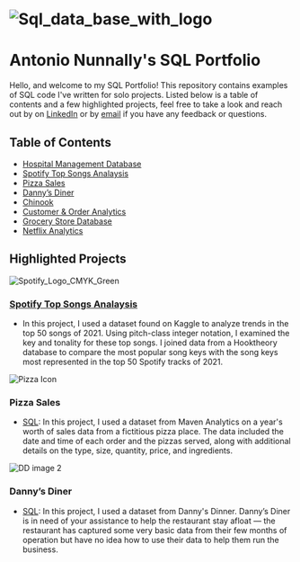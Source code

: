 
 # ![Sql_data_base_with_logo](https://github.com/antonionunnally/SQL/assets/97487571/bf157754-d0f0-4639-bfdc-c4c84b8a0723)
# Antonio Nunnally's SQL Portfolio
Hello, and welcome to my SQL Portfolio! This repository contains examples of SQL code I've written for solo projects. 
Listed below is a table of contents and a few highlighted projects, feel free to take a look and reach out by on [LinkedIn](https://www.linkedin.com/in/antonionunnally) or by [email](nunnally_a@yahoo.com) if you have any feedback or questions. 

## Table of Contents
- [Hospital Management Database](https://github.com/antonionunnally/SQL/tree/main/Hospital%20Management%20Database)
- [Spotify Top Songs Analaysis](https://github.com/antonionunnally/SQL/tree/main/Spotify%20Analytics)
- [Pizza Sales](https://github.com/antonionunnally/SQL/tree/main/Pizza%20Sales)
- [Danny’s Diner](https://github.com/antonionunnally/SQL/tree/main/Danny's_Diner_SQL_Case_Study)
- [Chinook](https://github.com/antonionunnally/SQL/tree/main/Chinook)
- [Customer & Order Analytics](https://github.com/antonionunnally/SQL/tree/main/Customer%20%26%20Order%20Analytics)
- [Grocery Store Database](https://github.com/antonionunnally/SQL/tree/main/Grocery%20Store%20Database%20and%20Stats)
- [Netflix Analytics](https://github.com/antonionunnally/SQL/tree/main/Netflix%20Analytics)

## Highlighted Projects
![Spotify_Logo_CMYK_Green](https://github.com/antonionunnally/SQL/assets/97487571/dde4a5e5-1738-4bc2-b51a-ac9cbceef88f)

### **[Spotify Top Songs Analaysis](https://github.com/antonionunnally/SQL/tree/main/Spotify%20Analytics)** 
- In this project, I used a dataset found on Kaggle to analyze trends in the top 50 songs of 2021. Using pitch-class integer notation, I examined the key and tonality for these top songs. I joined data from a Hooktheory database to compare the most popular song keys with the song keys most represented in the top 50 Spotify tracks of 2021.


![Pizza Icon](https://github.com/antonionunnally/SQL/assets/97487571/7ecf6762-2179-4209-aa3e-f358ef3f7c91)

### **Pizza Sales** 
- [SQL](https://github.com/antonionunnally/SQL/tree/main/Pizza%20Sales): In this project, I used a dataset from Maven Analytics on a year's worth of sales data from a fictitious pizza place. The data included the date and time of each order and the pizzas served, along with additional details on the type, size, quantity, price, and ingredients.



![DD image 2](https://github.com/antonionunnally/SQL/assets/97487571/3f57870d-19e9-472a-a318-4aa48c44a0a0)

### **Danny’s Diner** 
- [SQL](https://github.com/antonionunnally/SQL/tree/main/Danny's_Diner_SQL_Case_Study): In this project, I used a dataset from Danny's Dinner. Danny’s Diner is in need of your assistance to help the restaurant stay afloat — the restaurant has captured some very basic data from their few months of operation but have no idea how to use their data to help them run the business.
